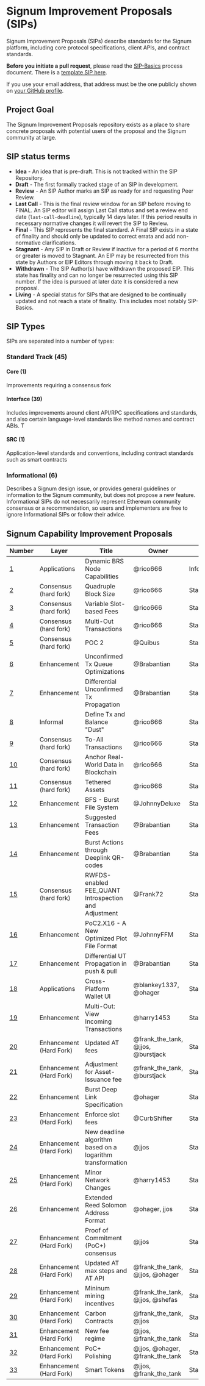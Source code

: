 # Signum Improvement Proposals (SIPs)

Signum Improvement Proposals (SIPs) describe standards for the Signum platform, including core protocol specifications, client APIs, and contract standards.

**Before you initiate a pull request**, please read the [SIP-Basics](./SIP/sip-basic.md) process document.
There is a [template SIP here](./SIP/sip-template.md). 

If you use your email address, that address must be the one publicly shown on [your GitHub profile](https://github.com/settings/profile).

## Project Goal

The Signum Improvement Proposals repository exists as a place to share concrete proposals with potential users of the proposal and the Signum community at large.

## SIP status terms

-   **Idea** - An idea that is pre-draft. This is not tracked within the SIP Repository.
-   **Draft** - The first formally tracked stage of an SIP in development. 
-   **Review** - An SIP Author marks an SIP as ready for and requesting Peer Review.
-   **Last Call** - This is the final review window for an SIP before moving to FINAL. An SIP editor will assign Last Call status and set a review end date (`last-call-deadline`), typically 14 days later. If this period results in necessary normative changes it will revert the SIP to Review.
-   **Final** - This SIP represents the final standard. A Final SIP exists in a state of finality and should only be updated to correct errata and add non-normative clarifications.
-   **Stagnant** - Any SIP in Draft or Review if inactive for a period of 6 months or greater is moved to Stagnant. An EIP may be resurrected from this state by Authors or EIP Editors through moving it back to Draft.
-   **Withdrawn** - The SIP Author(s) have withdrawn the proposed EIP. This state has finality and can no longer be resurrected using this SIP number. If the idea is pursued at later date it is considered a new proposal.
-   **Living** - A special status for SIPs that are designed to be continually updated and not reach a state of finality. This includes most notably SIP-Basics.

## SIP Types

SIPs are separated into a number of types:

### Standard Track (45)

#### Core (1)

Improvements requiring a consensus fork 

#### Interface (39)

Includes improvements around client API/RPC specifications and standards, and also certain language-level standards like method names and contract ABIs. T

#### SRC (1)

Application-level standards and conventions, including contract standards such as smart contracts  

### Informational (6)

Describes a Signum design issue, or provides general guidelines or information to the Signum community, but does not propose a new feature. Informational SIPs do not necessarily represent Ethereum community consensus or a recommendation, so users and implementers are free to ignore Informational SIPs or follow their advice.

## Signum Capability Improvement Proposals

| Number                              | Layer                 | Title                                                 | Owner         | Type          | Status   |
| ----------------------------------- | --------------------- | ----------------------------------------------------- | ------------- | ------------- | -------- |
| [1](cip-0001.md "wikilink")  | Applications          | Dynamic BRS Node Capabilities                         | @rico666      | Informational | Active   |
| [2](cip-0002.md "wikilink")  | Consensus (hard fork) | Quadruple Block Size                                  | @rico666      | Standard      | Active   |
| [3](cip-0003.md "wikilink")  | Consensus (hard fork) | Variable Slot-based Fees                              | @rico666      | Standard      | Active   |
| [4](cip-0004.md "wikilink")  | Consensus (hard fork) | Multi-Out Transactions                                | @rico666      | Standard      | Active   |
| [5](cip-0005.md "wikilink")  | Consensus (hard fork) | POC 2                                                 | @Quibus       | Standard      | Active   |
| [6](cip-0006.md "wikilink")  | Enhancement           | Unconfirmed Tx Queue Optimizations                    | @Brabantian   | Standard      | Active   |
| [7](cip-0007.md "wikilink")  | Enhancement           | Differential Unconfirmed Tx Propagation               | @Brabantian   | Standard      | Active   |
| [8](cip-0008.md "wikilink")  | Informal              | Define Tx and Balance "Dust"                          | @rico666      | Standard      | Draft    |
| [9](cip-0009.md "wikilink")         | Consensus (hard fork) | To-All Transactions                                   | @rico666      | Standard      | Draft    |
| [10](cip-0010.md "wikilink") | Consensus (hard fork) | Anchor Real-World Data in Blockchain                  | @rico666      | Standard      | Draft    |
| [11](cip-0011.md "wikilink")        | Consensus (hard fork) | Tethered Assets                                       | @rico666      | Standard      | Draft    |
| [12](cip-0012.md "wikilink") | Enhancement           | BFS - Burst File System                               | @JohnnyDeluxe | Standard      | Draft    |
| [13](cip-0013.md "wikilink") | Enhancement           | Suggested Transaction Fees                            | @Brabantian   | Standard      | Active   |
| [14](cip-0014.md "wikilink")        | Enhancement           | Burst Actions through Deeplink QR-codes               | @Brabantian   | Standard      | Active   |
| [15](cip-0015.md "wikilink")        | Consensus (hard fork) | RWFDS-enabled FEE\_QUANT Introspection and Adjustment | @Frank72      | Standard      | Draft    |
| [16](cip-0016.md "wikilink")        | Enhancement           | PoC2.X16 - A New Optimized Plot File Format           | @JohnnyFFM    | Standard      | Draft    |
| [17](cip-0017.md "wikilink")        | Enhancement           | Differential UT Propagation in push & pull            | @Brabantian   | Standard      | Active |
| [18](cip-0018.md "wikilink")        | Applications           | Cross-Platform Wallet UI            | @blankey1337, @ohager   | Standard      | Active |
| [19](cip-0019.md "wikilink")        | Enhancement           | Multi-Out: View Incoming Transactions            | @harry1453   | Standard      | Active |
| [20](cip-0020.md "wikilink")        | Enhancement (Hard Fork)          | Updated AT fees            | @frank_the_tank, @jjos, @burstjack   | Standard      | Active |
| [21](cip-0021.md "wikilink")        | Enhancement (Hard Fork) | Adjustment for Asset-Issuance fee | @frank_the_tank, @burstjack   | Standard      | Active |
| [22](cip-0022.md "wikilink")        | Enhancement          | Burst Deep Link Specification  | @ohager   | Standard      | Active |
| [23](cip-0023.md "wikilink")        | Enhancement (Hard Fork) | Enforce slot fees  | @CurbShifter   | Standard      | Active |
| [24](cip-0024.md "wikilink")        | Enhancement (Hard Fork) | New deadline algorithm based on a logarithm transformation  | @jjos   | Standard      | Active |
| [25](cip-0025.md "wikilink")        | Enhancement (Hard Fork) | Minor Network Changes | @harry1453  | Standard      | Active |
| [26](cip-0026.md "wikilink")        | Enhancement | Extended Reed Solomon Address Format | @ohager, jjos  | Standard      | Active |
| [27](cip-0027.md "wikilink")        | Enhancement (Hard Fork) | Proof of Commitment (PoC+) consensus | @jjos   | Standard      | Active |
| [28](cip-0028.md "wikilink")        | Enhancement (Hard Fork) | Updated AT max steps and AT API | @frank_the_tank, @jjos, @ohager   | Standard      | Active |
| [29](cip-0029.md "wikilink")        | Enhancement (Hard Fork) | Mininum mining incentives | @frank_the_tank, @jjos, @shefas   | Standard      | Active |
| [30](cip-0030.md "wikilink")        | Enhancement (Hard Fork) | Carbon Contracts | @frank_the_tank, @jjos   | Standard      | Active |
| [31](cip-0031.md "wikilink")        | Enhancement (Hard Fork) | New fee regime |  @jjos, @frank_the_tank   | Standard      | Active |
| [32](cip-0032.md "wikilink")        | Enhancement (Hard Fork) | PoC+ Polishing |  @jjos, @ohager, @frank_the_tank   | Standard      | Active |
| [33](cip-0033.md "wikilink")        | Enhancement (Hard Fork) | Smart Tokens|  @jjos, @frank_the_tank   | Standard      | Draft |


<!-- IMPORTANT!  See the instructions at the top of this page, do NOT JUST add CIPs here! -->
